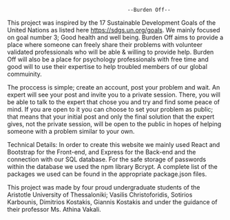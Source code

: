                                            --Burden Off--
This project was inspired by the 17 Sustainable Development Goals of the United Nations as listed here https://sdgs.un.org/goals. We mainly focused on goal number 3; Good health and well being. Burden Off aims to provide a place where someone can freely share their problems with volunteer validated professionals who will be able & willing to provide help. Burden Off will also be a place for psychology professionals with free time and good will to use their expertise to help troubled members of our global commuinity. 
                      
The proccess is simple; create an account, post your problem and wait. An expert will see your post and invite you to a private session. There, you will be able to talk to the expert that chose you and try and find some peace of mind. If you are open to it you can choose to set your problem as public; that means that your initial post and only the final solution that the expert gives, not the private session, will be open to the public in hopes of helping someone with a problem similar to your own.

Technical Details: 
In order to create this website we mainly used React and Bootstrap for the Front-end, and Express for the Back-end and the connection with our SQL database. For the safe storage of passwords within the database we used the npm library Bcrypt. A complete list of the packages we used can be found in the appropriate package.json files.


This project was made by four proud undergraduate students of the Aristotle University of Thessaloniki; Vasilis Christoforidis, Sotirios Karbounis, Dimitrios Kostakis, Giannis Kostakis and under the guidance of their professor Ms. Athina Vakali.
